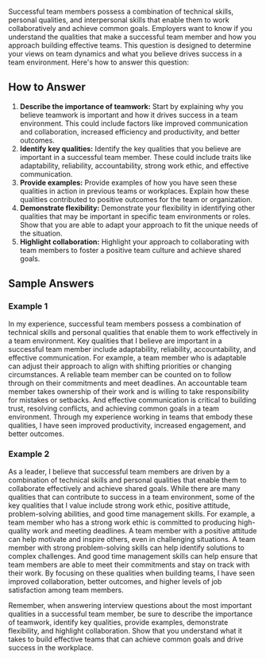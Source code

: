 
Successful team members possess a combination of technical skills, personal qualities, and interpersonal skills that enable them to work collaboratively and achieve common goals. Employers want to know if you understand the qualities that make a successful team member and how you approach building effective teams. This question is designed to determine your views on team dynamics and what you believe drives success in a team environment. Here's how to answer this question:

How to Answer
-------------

1. **Describe the importance of teamwork:** Start by explaining why you believe teamwork is important and how it drives success in a team environment. This could include factors like improved communication and collaboration, increased efficiency and productivity, and better outcomes.
2. **Identify key qualities:** Identify the key qualities that you believe are important in a successful team member. These could include traits like adaptability, reliability, accountability, strong work ethic, and effective communication.
3. **Provide examples:** Provide examples of how you have seen these qualities in action in previous teams or workplaces. Explain how these qualities contributed to positive outcomes for the team or organization.
4. **Demonstrate flexibility:** Demonstrate your flexibility in identifying other qualities that may be important in specific team environments or roles. Show that you are able to adapt your approach to fit the unique needs of the situation.
5. **Highlight collaboration:** Highlight your approach to collaborating with team members to foster a positive team culture and achieve shared goals.

Sample Answers
--------------

### Example 1

In my experience, successful team members possess a combination of technical skills and personal qualities that enable them to work effectively in a team environment. Key qualities that I believe are important in a successful team member include adaptability, reliability, accountability, and effective communication. For example, a team member who is adaptable can adjust their approach to align with shifting priorities or changing circumstances. A reliable team member can be counted on to follow through on their commitments and meet deadlines. An accountable team member takes ownership of their work and is willing to take responsibility for mistakes or setbacks. And effective communication is critical to building trust, resolving conflicts, and achieving common goals in a team environment. Through my experience working in teams that embody these qualities, I have seen improved productivity, increased engagement, and better outcomes.

### Example 2

As a leader, I believe that successful team members are driven by a combination of technical skills and personal qualities that enable them to collaborate effectively and achieve shared goals. While there are many qualities that can contribute to success in a team environment, some of the key qualities that I value include strong work ethic, positive attitude, problem-solving abilities, and good time management skills. For example, a team member who has a strong work ethic is committed to producing high-quality work and meeting deadlines. A team member with a positive attitude can help motivate and inspire others, even in challenging situations. A team member with strong problem-solving skills can help identify solutions to complex challenges. And good time management skills can help ensure that team members are able to meet their commitments and stay on track with their work. By focusing on these qualities when building teams, I have seen improved collaboration, better outcomes, and higher levels of job satisfaction among team members.

Remember, when answering interview questions about the most important qualities in a successful team member, be sure to describe the importance of teamwork, identify key qualities, provide examples, demonstrate flexibility, and highlight collaboration. Show that you understand what it takes to build effective teams that can achieve common goals and drive success in the workplace.

